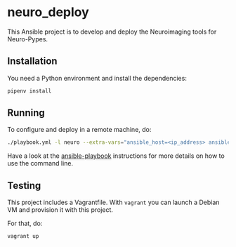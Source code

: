 # neuro_deploy

This Ansible project is to develop and deploy the Neuroimaging tools for Neuro-Pypes.


## Installation

You need a Python environment and install the dependencies:

```bash
pipenv install
```


## Running

To configure and deploy in a remote machine, do:

```bash
./playbook.yml -l neuro --extra-vars="ansible_host=<ip_address> ansible_user=<user_name> n_cpus=4" -K
```

Have a look at the [ansible-playbook](https://docs.ansible.com/ansible/2.4/ansible-playbook.html#ansible-playbook) instructions for more details on how to use the command line.


## Testing

This project includes a Vagrantfile.
With `vagrant` you can launch a
Debian VM and provision it with this project.

For that, do:

```bash
vagrant up
```
